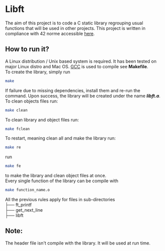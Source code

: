 # Libft
The aim of this project is to code a C static library regrouping usual functions that
will be used in other projects. This project is written in compliance with 42 norme accessible [here](https://drive.google.com/file/d/1cGpOsXhTSsJswEq_gM2FJ4BaF5t6t1k_/view?usp=sharing "42 norme").
## How to run it?
A Linux distribution / Unix based system is required. It has been tested on major Linux distro and Mac OS. [GCC](https://gcc.gnu.org/ "gcc web page") is used to compile see **Makefile**.<br>
To create the library, simply run 
```bash
make
```
If failure due to missing dependencies, install them and re-run the command. Upon success, the library will be created under the name **_libft.a_**. To clean objects files run:
```bash
make clean
```
To clean library and object files run:
```bash
make fclean
```
To restart, meaning clean all and make the library run:
```bash
make re
```
run
```bash
make fe
```
to make the library and clean object files at once.<br>
Every single function of the library can be compile with
```bash
make function_name.o
```
All the previous rules apply for files in sub-directories <br>
├── ft_printf<br>
├── get_next_line<br>
├── libft<br>
## Note:
The header file isn't compile with the library. It will be used at run time.